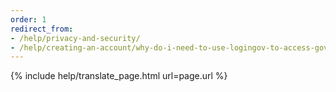 ```yaml
---
order: 1
redirect_from:
- /help/privacy-and-security/
- /help/creating-an-account/why-do-i-need-to-use-logingov-to-access-government-services-online/
---
```


{% include help/translate_page.html url=page.url %}
